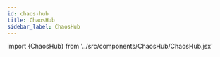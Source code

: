 ```yaml
---
id: chaos-hub
title: ChaosHub
sidebar_label: ChaosHub
---
```


import {ChaosHub} from '../src/components/ChaosHub/ChaosHub.jsx'

<ChaosHub/>
